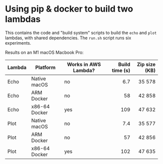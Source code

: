 # Using pip & docker to build two lambdas

This contains the code and "build system" scripts to build the `echo` and `plot` lambdas, with shared dependencies. The `run.sh` script runs six experiments.

Results on an M1 macOS Macbook Pro:

| Lambda | Platform      | Works in AWS Lambda? | Build time (s) | Zip size (KB) |
|--------|---------------|----------------------|---------------:|--------------:|
| Echo   | Native macOS  | no                   |            6.7 |        35 578 |
| Echo   | ARM Docker    | no                   |             58 |        42 858 |
| Echo   | x86-64 Docker | yes                  |            109 |        47 632 |
| Plot   | Native macOS  | no                   |            7.4 |        35 577 |
| Plot   | ARM Docker    | no                   |             57 |        42 856 |
| Plot   | x86-64 Docker | yes                  |            102 |        47 635 |
